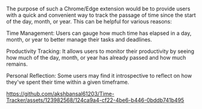 The purpose of such a Chrome/Edge extension would be to provide users with a quick and convenient way to track the passage of time since the start of the day, month, or year. This can be helpful for various reasons:

Time Management: Users can gauge how much time has elapsed in a day, month, or year to better manage their tasks and deadlines.

Productivity Tracking: It allows users to monitor their productivity by seeing how much of the day, month, or year has already passed and how much remains.

Personal Reflection: Some users may find it introspective to reflect on how they've spent their time within a given timeframe.


https://github.com/akshbansal61203/Time-Tracker/assets/123982568/124ca9a4-cf22-4be6-b446-0bddb741b495

